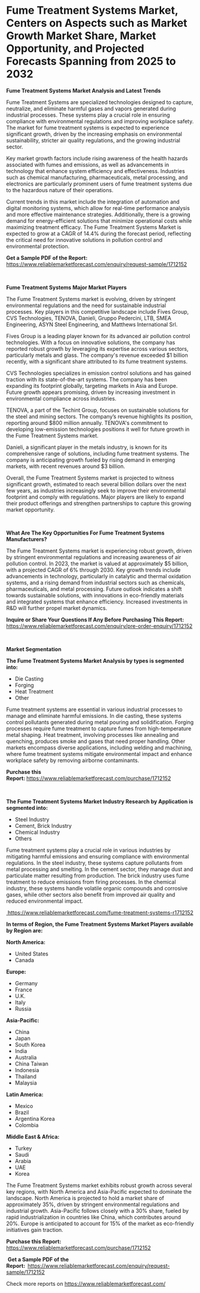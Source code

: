 <p><h1>Fume Treatment Systems Market, Centers on Aspects such as Market Growth Market Share, Market Opportunity, and Projected Forecasts Spanning from 2025 to 2032</h1></p><p><strong>Fume Treatment Systems Market Analysis and Latest Trends</strong></p>
<p><p>Fume Treatment Systems are specialized technologies designed to capture, neutralize, and eliminate harmful gases and vapors generated during industrial processes. These systems play a crucial role in ensuring compliance with environmental regulations and improving workplace safety. The market for fume treatment systems is expected to experience significant growth, driven by the increasing emphasis on environmental sustainability, stricter air quality regulations, and the growing industrial sector.</p><p>Key market growth factors include rising awareness of the health hazards associated with fumes and emissions, as well as advancements in technology that enhance system efficiency and effectiveness. Industries such as chemical manufacturing, pharmaceuticals, metal processing, and electronics are particularly prominent users of fume treatment systems due to the hazardous nature of their operations. </p><p>Current trends in this market include the integration of automation and digital monitoring systems, which allow for real-time performance analysis and more effective maintenance strategies. Additionally, there is a growing demand for energy-efficient solutions that minimize operational costs while maximizing treatment efficacy. The Fume Treatment Systems Market is expected to grow at a CAGR of 14.4% during the forecast period, reflecting the critical need for innovative solutions in pollution control and environmental protection.</p></p>
<p><strong>Get a Sample PDF of the Report:&nbsp;</strong> <a href="https://www.reliablemarketforecast.com/enquiry/request-sample/1712152?utm_campaign=1105&utm_medium=2&utm_source=Github&utm_content=ia&utm_term=11012025&utm_id=fume-treatment-systems">https://www.reliablemarketforecast.com/enquiry/request-sample/1712152</a></p>
<p>&nbsp;</p>
<p><strong>Fume Treatment Systems Major Market Players</strong></p>
<p><p>The Fume Treatment Systems market is evolving, driven by stringent environmental regulations and the need for sustainable industrial processes. Key players in this competitive landscape include Fives Group, CVS Technologies, TENOVA, Danieli, Gruppo Pedercini, LTB, SMEA Engineering, ASYN Steel Engineering, and Matthews International Srl.</p><p>Fives Group is a leading player known for its advanced air pollution control technologies. With a focus on innovative solutions, the company has reported robust growth by leveraging its expertise across various sectors, particularly metals and glass. The company's revenue exceeded $1 billion recently, with a significant share attributed to its fume treatment systems.</p><p>CVS Technologies specializes in emission control solutions and has gained traction with its state-of-the-art systems. The company has been expanding its footprint globally, targeting markets in Asia and Europe. Future growth appears promising, driven by increasing investment in environmental compliance across industries.</p><p>TENOVA, a part of the Techint Group, focuses on sustainable solutions for the steel and mining sectors. The company’s revenue highlights its position, reporting around $800 million annually. TENOVA's commitment to developing low-emission technologies positions it well for future growth in the Fume Treatment Systems market.</p><p>Danieli, a significant player in the metals industry, is known for its comprehensive range of solutions, including fume treatment systems. The company is anticipating growth fueled by rising demand in emerging markets, with recent revenues around $3 billion.</p><p>Overall, the Fume Treatment Systems market is projected to witness significant growth, estimated to reach several billion dollars over the next few years, as industries increasingly seek to improve their environmental footprint and comply with regulations. Major players are likely to expand their product offerings and strengthen partnerships to capture this growing market opportunity.</p></p>
<p>&nbsp;</p>
<p><strong>What Are The Key Opportunities For Fume Treatment Systems Manufacturers?</strong></p>
<p><p>The Fume Treatment Systems market is experiencing robust growth, driven by stringent environmental regulations and increasing awareness of air pollution control. In 2023, the market is valued at approximately $5 billion, with a projected CAGR of 6% through 2030. Key growth trends include advancements in technology, particularly in catalytic and thermal oxidation systems, and a rising demand from industrial sectors such as chemicals, pharmaceuticals, and metal processing. Future outlook indicates a shift towards sustainable solutions, with innovations in eco-friendly materials and integrated systems that enhance efficiency. Increased investments in R&D will further propel market dynamics.</p></p>
<p><strong>Inquire or Share Your Questions If Any Before Purchasing This Report:</strong> <a href="https://www.reliablemarketforecast.com/enquiry/pre-order-enquiry/1712152?utm_campaign=1105&utm_medium=2&utm_source=Github&utm_content=ia&utm_term=11012025&utm_id=fume-treatment-systems">https://www.reliablemarketforecast.com/enquiry/pre-order-enquiry/1712152</a></p>
<p>&nbsp;</p>
<p><strong>Market Segmentation</strong></p>
<p><strong>The Fume Treatment Systems Market Analysis by types is segmented into:</strong></p>
<p><ul><li>Die Casting</li><li>Forging</li><li>Heat Treatment</li><li>Other</li></ul></p>
<p><p>Fume treatment systems are essential in various industrial processes to manage and eliminate harmful emissions. In die casting, these systems control pollutants generated during metal pouring and solidification. Forging processes require fume treatment to capture fumes from high-temperature metal shaping. Heat treatment, involving processes like annealing and quenching, produces smoke and gases that need proper handling. Other markets encompass diverse applications, including welding and machining, where fume treatment systems mitigate environmental impact and enhance workplace safety by removing airborne contaminants.</p></p>
<p><strong>Purchase this Report:&nbsp;</strong><a href="https://www.reliablemarketforecast.com/purchase/1712152?utm_campaign=1105&utm_medium=2&utm_source=Github&utm_content=ia&utm_term=11012025&utm_id=fume-treatment-systems">https://www.reliablemarketforecast.com/purchase/1712152</a></p>
<p>&nbsp;</p>
<p><strong>The Fume Treatment Systems Market Industry Research by Application is segmented into:</strong></p>
<p><ul><li>Steel Industry</li><li>Cement, Brick Industry</li><li>Chemical Industry</li><li>Others</li></ul></p>
<p><p>Fume treatment systems play a crucial role in various industries by mitigating harmful emissions and ensuring compliance with environmental regulations. In the steel industry, these systems capture pollutants from metal processing and smelting. In the cement sector, they manage dust and particulate matter resulting from production. The brick industry uses fume treatment to reduce emissions from firing processes. In the chemical industry, these systems handle volatile organic compounds and corrosive gases, while other sectors also benefit from improved air quality and reduced environmental impact.</p></p>
<p><a href="https://www.reliablemarketforecast.com/fume-treatment-systems-r1712152?utm_campaign=1105&utm_medium=2&utm_source=Github&utm_content=ia&utm_term=11012025&utm_id=fume-treatment-systems">&nbsp;https://www.reliablemarketforecast.com/fume-treatment-systems-r1712152</a></p>
<p><strong>In terms of Region, the Fume Treatment Systems Market Players available by Region are:</strong></p>
<p>
    <p> <strong> North America: </strong>
        <ul>
            <li>United States</li>
            <li>Canada</li>
        </ul>
        </p> 
    <p> <strong> Europe: </strong>
        <ul>
            <li>Germany</li>
            <li>France</li>
            <li>U.K.</li>
            <li>Italy</li>
            <li>Russia</li>
        </ul>
        </p> 
    <p> <strong> Asia-Pacific: </strong>
        <ul>
            <li>China</li>
            <li>Japan</li>
            <li>South Korea</li>
            <li>India</li>
            <li>Australia</li>
            <li>China Taiwan</li>
            <li>Indonesia</li>
            <li>Thailand</li>
            <li>Malaysia</li>
        </ul>
        </p> 
    <p> <strong> Latin America: </strong>
        <ul>
            <li>Mexico</li>
            <li>Brazil</li>
            <li>Argentina Korea</li>
            <li>Colombia</li>
        </ul>
        </p> 
    <p> <strong> Middle East & Africa: </strong>
        <ul>
            <li>Turkey</li>
            <li>Saudi</li>
            <li>Arabia</li>
            <li>UAE</li>
            <li>Korea</li>
        </ul>
    </p>
    </p>
<p><p>The Fume Treatment Systems market exhibits robust growth across several key regions, with North America and Asia-Pacific expected to dominate the landscape. North America is projected to hold a market share of approximately 35%, driven by stringent environmental regulations and industrial growth. Asia-Pacific follows closely with a 30% share, fueled by rapid industrialization in countries like China, which contributes around 20%. Europe is anticipated to account for 15% of the market as eco-friendly initiatives gain traction.</p></p>
<p><strong>Purchase this Report: </strong><a href="https://www.reliablemarketforecast.com/purchase/1712152?utm_campaign=1105&utm_medium=2&utm_source=Github&utm_content=ia&utm_term=11012025&utm_id=fume-treatment-systems">https://www.reliablemarketforecast.com/purchase/1712152</a></p>
<p>&nbsp;<strong>Get a Sample PDF of the Report:&nbsp;&nbsp;</strong><a href="https://www.reliablemarketforecast.com/enquiry/request-sample/1712152?utm_campaign=1105&utm_medium=2&utm_source=Github&utm_content=ia&utm_term=11012025&utm_id=fume-treatment-systems">https://www.reliablemarketforecast.com/enquiry/request-sample/1712152</a></p>
<p><strong></strong></p>
<p>Check more reports on <a href="https://www.reliablemarketforecast.com/?utm_campaign=1105&utm_medium=2&utm_source=Github&utm_content=ia&utm_term=11012025&utm_id=fume-treatment-systems">https://www.reliablemarketforecast.com/</a></p>